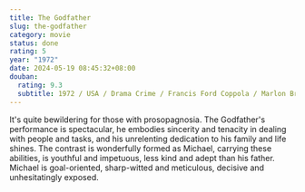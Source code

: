 ```yaml
---
title: The Godfather
slug: the-godfather
category: movie
status: done
rating: 5
year: "1972"
date: 2024-05-19 08:45:32+08:00
douban:
  rating: 9.3
  subtitle: 1972 / USA / Drama Crime / Francis Ford Coppola / Marlon Brando Al Pacino
---
```


It's quite bewildering for those with prosopagnosia. The Godfather's performance is spectacular, he embodies sincerity and tenacity in dealing with people and tasks, and his unrelenting dedication to his family and life shines. The contrast is wonderfully formed as Michael, carrying these abilities, is youthful and impetuous, less kind and adept than his father. Michael is goal-oriented, sharp-witted and meticulous, decisive and unhesitatingly exposed.
